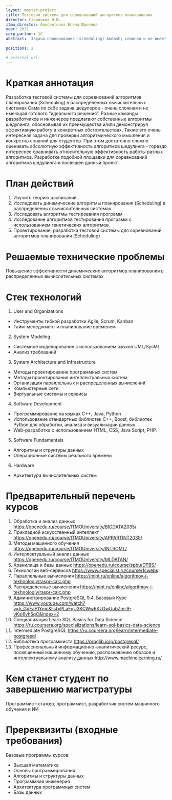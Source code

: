 ```yaml
---
layout: master-project
title: Тестовая система для соревнований алгоритмов планирования
director: Старичков Н.Ю.
itmo_director: Авксентьева Елена Юрьевна
year: 2021
corp_partner: 1C
abstract: 'Задача планирования (scheduling) &mdash; сложная и не имеет готового “идеального решения”. Разные команды разработчиков и инженеров предлагают собственные алгоритмы шедулинга, обосновывая их преимущества и/или демонстрируя эффективную работу в конкретных обстоятельствах. Также это очень интересная задача для проверки алгоритмического мышления и конкретных знаний для студентов. При этом достаточно сложно оценивать абсолютную эффективность алгоритмов шедулинга - гораздо интереснее сравнивать относительную эффективность работы разных алгоритмов. Разработке подобной площадки для соревнований алгоритмов шедулинга и посвящен данный проект.
'
positions: 2

# external_url:
---
```


# Краткая аннотация

Разработка тестовой системы для соревнований алгоритмов планирования
(Scheduling) в распределенных вычислительных системах Сама по себе задача
шедулеров - очень сложная и не имеющая готового “идеального решения”. Разные
команды разработчиков и инженеров предлагают собственные алгоритмы шедулинга,
обосновывая их преимущества и/или демонстрируя эффективную работу в конкретных
обстоятельствах. Также это очень интересная задача для проверки алгоритмического
мышления и конкретных знаний для студентов. При этом достаточно сложно оценивать
абсолютную эффективность алгоритмов шедулинга - гораздо интереснее сравнивать
относительную эффективность работы разных алгоритмов. Разработке подобной
площадки для соревнований алгоритмов шедулинга и посвящен данный проект.


# План действий
1. Изучить теорию расписаний.
2. Исследовать динамические алгоритмы планирования  (Scheduling)  в распределенных вычислительных системах.
3. Исследовать алгоритмы тестирования программ
4. Исследование алгоритмов тестирования программ с использованием генетических алгоритмов.
5. Проектирование, разработка  тестовой системы для соревнований алгоритмов планирования (Scheduling)


# Решаемые технические проблемы

Повышение эффективности динамических алгоритмов планирования в распределенных вычислительных системах

# Стек технологий
1. User and Organizations
- Инструменты гибкой разработки Agile, Scrum, Kanban
- Тайм-менеджмент и планирование временем
2. System Modeling
- Системное моделирование с использованием языков UML/SysML
- Анализ требований
3. System Architecture and Infrastructure
- Методы проектирование программных систем
- Методы проектирования интеллектуальных систем
- Организация параллельных и распределенных вычислений
- Компьютерные сети
- Виртуальные системы и сервисы
4. Software Development
- Программирование на языках C++, Java, Python
- Использование стандартных библиотек С++, Boost,  библиотек  Python для обработки, анализа и визуализации данных
- Web-разработка с использованием HTML, CSS, Java Script, PHP.
5. Software Fundamentals
- Алгоритмы и структуры данных
- Операционные системы реального времени
6. Hardware
- Архитектура вычислительных систем

# Предварительный перечень курсов

1. Обработка и анализ данных https://openedu.ru/course/ITMOUniversity/BIGDATA2035/
2. Прикладной искусственный интеллект https://openedu.ru/course/ITMOUniversity/APPARTINT2035/
3. Методы машинного обучения https://openedu.ru/course/ITMOUniversity/INTROML/
4. Интеллектуальный анализ данных  https://openedu.ru/course/ITMOUniversity/MLDATAN/
5. Хранилища и базы данных   https://openedu.ru/course/spbu/DTBS/
6. Технологии веб-сервисов   https://www.specialist.ru/course/1cwebs
7. Параллельные вычисления  https://mipt.ru/online/algoritmov-i-tekhnologiy/raspr-calc.php
8. Распределенные вычисления  https://mipt.ru/online/algoritmov-i-tekhnologiy/raspr-calc.php
9. Администрирование PostgreSQL 9.4. Базовый Курс https://www.youtube.com/watch?v=h_GdEaF1Ymc&list=PLaFqU3KCWw6KzGwUubZm-9-vKsi6vh5qC&index=2
10. Специализация Learn SQL Basics for Data Science https://ru.coursera.org/specializations/learn-sql-basics-data-science
11. Intermediate PostgreSQL https://ru.coursera.org/learn/intermediate-postgresql
12. Библиотека программиста https://proglib.io/p/postgresql/
13. Профессиональный информационно-аналитический ресурс, посвященный машинному обучению, распознаванию образов и интеллектуальному анализу данных http://www.machinelearning.ru/





# Кем станет студент по завершению магистратуры
Программист-стажер, программист, разработчик систем машинного обучения и ИИ

# Пререквизиты (входные требования)
Базовые программы курсов:

- Высшая математика
- Основы программирования
- Алгоритмы и структуры данных
- Программная инженерия
- Архитектура программных систем
- Базы данных
